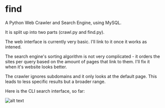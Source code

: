 find
====

A Python Web Crawler and Search Engine, using MySQL.

It is split up into two parts (crawl.py and find.py).

The web interface is currently very basic.
I'll link to it once it works as intened.

The search engine's sorting algorithm is not very complicated - it orders the sites per query based on the amount of pages that link to them.
I'll fix it when it's website looks better.

The crawler ignores subdomains and it only looks at the default page. This leads to less specific results but a broader range.


Here is the CLI search interface, so far:

![alt text](http://i.imgur.com/ujCKfuR.png)
